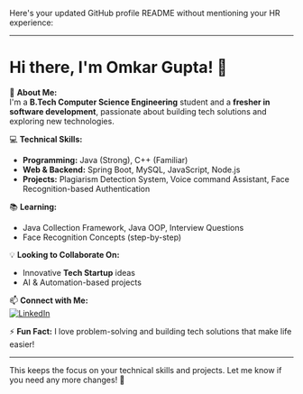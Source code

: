 Here's your updated GitHub profile README without mentioning your HR experience:  

---

# Hi there, I'm Omkar Gupta! 👋  

🚀 **About Me:**  
I'm a **B.Tech Computer Science Engineering** student and a **fresher in software development**, passionate about building tech solutions and exploring new technologies.  

💻 **Technical Skills:**  
- **Programming:** Java (Strong), C++ (Familiar)  
- **Web & Backend:** Spring Boot, MySQL, JavaScript, Node.js  
- **Projects:** Plagiarism Detection System, Voice command Assistant, Face Recognition-based Authentication  
 
📚 **Learning:**  
- Java Collection Framework, Java OOP, Interview Questions  
- Face Recognition Concepts (step-by-step)  

💡 **Looking to Collaborate On:**  
- Innovative **Tech Startup** ideas  
- AI & Automation-based projects  

📫 **Connect with Me:**  
[![LinkedIn](https://img.shields.io/badge/LinkedIn-Omkar%20Gupta-blue?style=flat&logo=linkedin)](https://www.linkedin.com/in/aayushgupta8602021515)  

⚡ **Fun Fact:** I love problem-solving and building tech solutions that make life easier!  

---

This keeps the focus on your technical skills and projects. Let me know if you need any more changes! 🚀
